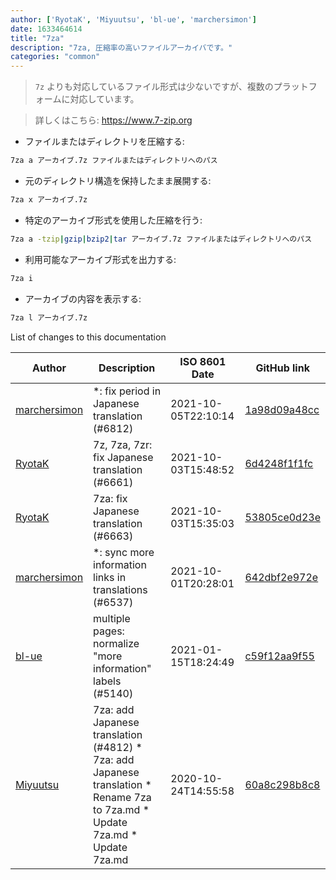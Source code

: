 ```yaml
---
author: ['RyotaK', 'Miyuutsu', 'bl-ue', 'marchersimon']
date: 1633464614
title: "7za"
description: "7za, 圧縮率の高いファイルアーカイバです。"
categories: "common"
---
```

> `7z` よりも対応しているファイル形式は少ないですが、複数のプラットフォームに対応しています。

> 詳しくはこちら: <https://www.7-zip.org>

- ファイルまたはディレクトリを圧縮する:

```bash
7za a アーカイブ.7z ファイルまたはディレクトリへのパス
```

- 元のディレクトリ構造を保持したまま展開する:

```bash
7za x アーカイブ.7z
```

- 特定のアーカイブ形式を使用した圧縮を行う:

```bash
7za a -tzip|gzip|bzip2|tar アーカイブ.7z ファイルまたはディレクトリへのパス
```

- 利用可能なアーカイブ形式を出力する:

```bash
7za i
```

- アーカイブの内容を表示する:

```bash
7za l アーカイブ.7z
```
List of changes to this documentation


Author | Description | ISO 8601 Date | GitHub link
------|-----|-----|-----
[marchersimon](mailto:50295997+marchersimon@users.noreply.github.com) | *: fix period in Japanese translation (#6812) | 2021-10-05T22:10:14 | [1a98d09a48cc](https://github.com/tldr-pages/tldr/commit/1a98d09a48ccebe878f44c0afe6f0f89e1ac3518)
[RyotaK](mailto:49341894+Ry0taK@users.noreply.github.com) | 7z, 7za, 7zr: fix Japanese translation (#6661) | 2021-10-03T15:48:52 | [6d4248f1f1fc](https://github.com/tldr-pages/tldr/commit/6d4248f1f1fcf5606a12fb1067eedba102f9a7c3)
[RyotaK](mailto:49341894+Ry0taK@users.noreply.github.com) | 7za: fix Japanese translation (#6663) | 2021-10-03T15:35:03 | [53805ce0d23e](https://github.com/tldr-pages/tldr/commit/53805ce0d23e02b187e9fd4522ea01490728d9cf)
[marchersimon](mailto:50295997+marchersimon@users.noreply.github.com) | *: sync more information links in translations (#6537) | 2021-10-01T20:28:01 | [642dbf2e972e](https://github.com/tldr-pages/tldr/commit/642dbf2e972e388fab8c84ba3b4685fb862b6454)
[bl-ue](mailto:54780737+bl-ue@users.noreply.github.com) | multiple pages: normalize "more information" labels (#5140) | 2021-01-15T18:24:49 | [c59f12aa9f55](https://github.com/tldr-pages/tldr/commit/c59f12aa9f55d85612ba22e4da86db293ff76977)
[Miyuutsu](mailto:Miyuu@miyuu.pw) | 7za: add Japanese translation (#4812) * 7za: add Japanese translation * Rename 7za to 7za.md * Update 7za.md * Update 7za.md | 2020-10-24T14:55:58 | [60a8c298b8c8](https://github.com/tldr-pages/tldr/commit/60a8c298b8c8d3717f8c2f51fd25b6122bf03562)

